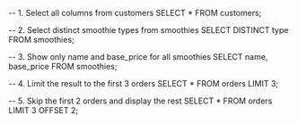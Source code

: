 -- 1. Select all columns from customers
SELECT * FROM customers;

-- 2. Select distinct smoothie types from smoothies
SELECT DISTINCT type FROM smoothies;

-- 3. Show only name and base_price for all smoothies
SELECT name, base_price FROM smoothies;

-- 4. Limit the result to the first 3 orders
SELECT * FROM orders LIMIT 3;

-- 5. Skip the first 2 orders and display the rest
SELECT * FROM orders LIMIT 3 OFFSET 2;
